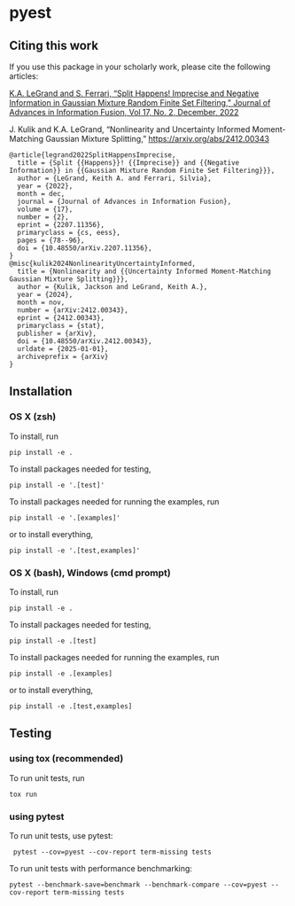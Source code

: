 # pyest

## Citing this work

If you use this package in your scholarly work, please cite the following articles:

[K.A. LeGrand and S. Ferrari, “Split Happens! Imprecise and Negative Information in Gaussian Mixture Random Finite Set Filtering,” Journal of Advances in Information Fusion,  Vol 17, No. 2, December, 2022](http://keithlegrand.com/wp/wp-content/uploads/2023/05/LeGrand-2022-Split-Happens-Imprecise-and-Negative-Information-in-Gaussian-Mixture-Random-Finite-Set-Filtering.pdf)

J. Kulik and K.A. LeGrand, “Nonlinearity and Uncertainty Informed Moment-Matching Gaussian Mixture Splitting,” https://arxiv.org/abs/2412.00343


```
@article{legrand2022SplitHappensImprecise,
  title = {Split {{Happens}}! {{Imprecise}} and {{Negative Information}} in {{Gaussian Mixture Random Finite Set Filtering}}},
  author = {LeGrand, Keith A. and Ferrari, Silvia},
  year = {2022},
  month = dec,
  journal = {Journal of Advances in Information Fusion},
  volume = {17},
  number = {2},
  eprint = {2207.11356},
  primaryclass = {cs, eess},
  pages = {78--96},
  doi = {10.48550/arXiv.2207.11356},
}
@misc{kulik2024NonlinearityUncertaintyInformed,
  title = {Nonlinearity and {{Uncertainty Informed Moment-Matching Gaussian Mixture Splitting}}},
  author = {Kulik, Jackson and LeGrand, Keith A.},
  year = {2024},
  month = nov,
  number = {arXiv:2412.00343},
  eprint = {2412.00343},
  primaryclass = {stat},
  publisher = {arXiv},
  doi = {10.48550/arXiv.2412.00343},
  urldate = {2025-01-01},
  archiveprefix = {arXiv}
}

```

## Installation

### OS X (zsh)
To install, run
```shell
pip install -e .
```

To install packages needed for testing,
```shell
pip install -e '.[test]'
```
 To install packages needed for running the examples, run
 ```shell
 pip install -e '.[examples]'
 ```
 or to install everything,
 ```shell
 pip install -e '.[test,examples]'
 ```

### OS X (bash), Windows (cmd prompt)
To install, run
```shell
pip install -e .
```

To install packages needed for testing,
```shell
pip install -e .[test]
```
 To install packages needed for running the examples, run
 ```shell
 pip install -e .[examples]
 ```
 or to install everything,
 ```shell
 pip install -e .[test,examples]
 ```


## Testing

### using tox (recommended)
To run unit tests, run
```
tox run
```

### using pytest
To run unit tests, use pytest:

```
 pytest --cov=pyest --cov-report term-missing tests
 ```

To run unit tests with performance benchmarking:
```
pytest --benchmark-save=benchmark --benchmark-compare --cov=pyest --cov-report term-missing tests
```

